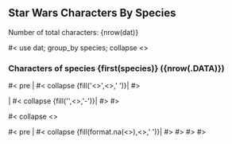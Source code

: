 ## Star Wars Characters By Species

Number of total characters: {nrow(dat)}

#< use dat; group_by species; collapse <<newline>>

### Characters of species {first(species)} ({nrow(.DATA)})


#< pre
|
#< collapse
{fill('<<cols>>',<<ns>>,' ')}|
#>

|
#< collapse
{fill('',<<ns>>,'-')}|
#>
#>

#< collapse <<newline>>

#< pre
|
#< collapse
{fill(format.na(<<cols>>),<<ns>>,' ')}|
#>
#>
#>
#>
